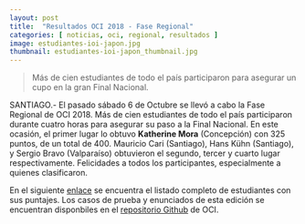 ```yaml
---
layout: post
title:  "Resultados OCI 2018 - Fase Regional"
categories: [ noticias, oci, regional, resultados ]
image: estudiantes-ioi-japon.jpg
thumbnail: estudiantes-ioi-japon_thumbnail.jpg
---
```


> Más de cien estudiantes de todo el país participaron para asegurar un cupo en la gran Final Nacional.

SANTIAGO.- El pasado sábado 6 de Octubre se llevó a cabo la Fase Regional de OCI 2018. Más de cien estudiantes de todo el país participaron durante cuatro horas para asegurar su paso a la Final Nacional. En este ocasión, el primer lugar lo obtuvo **Katherine Mora** (Concepción) con 325 puntos, de un total de 400. Mauricio Cari (Santiago), Hans Kühn (Santiago), y Sergio Bravo (Valparaíso) obtuvieron el segundo, tercer y cuarto lugar respectivamente. Felicidades a todos los participantes, especialmente a quienes clasificaron.

En el siguiente [enlace](https://olimpiada-informatica.cl/resultados/2018/regional.pdf) se encuentra el listado completo de estudiantes con sus puntajes. Los casos de prueba y enunciados de esta edición se encuentran disponbiles en el [repositorio Github](https://github.com/OCIoficial/2018-10-Regional/releases/download/2018-10/2018-10-Regional.zip) de OCI.
